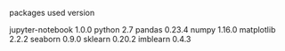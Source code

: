 
packages used   version 

jupyter-notebook 1.0.0
python           2.7
pandas  	0.23.4
numpy   	1.16.0
matplotlib  	2.2.2
seaborn		0.9.0
sklearn  	0.20.2
imblearn 	0.4.3









